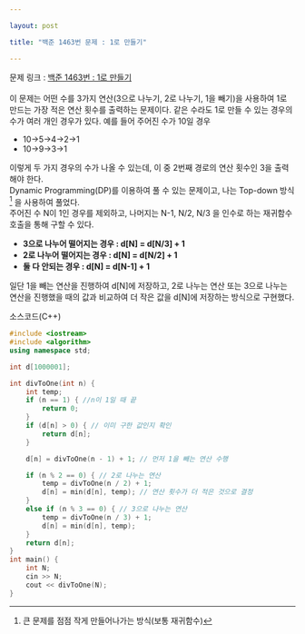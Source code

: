 ```yaml
---

layout: post

title: "백준 1463번 문제 : 1로 만들기"

---
```

문제 링크 : [백준 1463번 : 1로 만들기](https://www.acmicpc.net/problem/1463)<br><br>
이 문제는 어떤 수를 3가지 연산(3으로 나누기, 2로 나누기, 1을 빼기)을 사용하여 1로 만드는 가장 적은 연산 횟수를 출력하는 문제이다. 같은 수라도 1로 만들 수 있는 경우의 수가 여러 개인 경우가 있다. 예를 들어 주어진 수가 10일 경우


- 10->5->4->2->1
- 10->9->3->1



이렇게 두 가지 경우의 수가 나올 수 있는데, 이 중 2번째 경로의 연산 횟수인 3을 출력해야 한다.<br>
Dynamic Programming(DP)를 이용하여 풀 수 있는 문제이고, 나는 Top-down 방식 [^1] 을 사용하여 풀었다.<br>
주어진 수 N이 1인 경우를 제외하고, 나머지는 N-1, N/2, N/3 을 인수로 하는 재귀함수 호출을 통해 구할 수 있다.

- **3으로 나누어 떨어지는 경우 : d[N] = d[N/3] + 1**
- **2로 나누어 떨어지는 경우 : d[N] = d[N/2] + 1**
- **둘 다 안되는 경우 : d[N] = d[N-1] + 1**

일단 1을 빼는 연산을 진행하여 d[N]에 저장하고, 2로 나누는 연산 또는 3으로 나누는 연산을 진행했을 때의 값과 비교하여 더 작은 값을 d[N]에 저장하는 방식으로 구현했다.



소스코드(C++)
```c++
#include <iostream>
#include <algorithm>
using namespace std;

int d[1000001];

int divToOne(int n) {
	int temp;
	if (n == 1) { //n이 1일 때 끝
		return 0;
	}
	if (d[n] > 0) { // 이미 구한 값인지 확인
		return d[n];
	}

	d[n] = divToOne(n - 1) + 1; // 먼저 1을 빼는 연산 수행

	if (n % 2 == 0) { // 2로 나누는 연산
		temp = divToOne(n / 2) + 1;
		d[n] = min(d[n], temp); // 연산 횟수가 더 적은 것으로 결정
	}
	else if (n % 3 == 0) { // 3으로 나누는 연산
		temp = divToOne(n / 3) + 1;
		d[n] = min(d[n], temp);
	}
	return d[n];
}
int main() {
	int N;
	cin >> N;
	cout << divToOne(N);
}
```

[^1]: 큰 문제를 점점 작게 만들어나가는 방식(보통 재귀함수)



